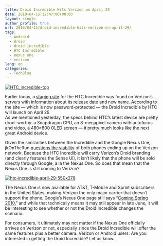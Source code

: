 ```yaml
---
title: Droid Incredible Hits Verizon on April 29
date: 2010-04-15T12:47:00+00:00
layout: single
author_profile: true
url: 2010/04/15/droid-incredible-hits-verizon-on-april-29/
tags:
  - Android
  - droid
  - droid incredible
  - HTC Incredible
  - nexus one
  - verizon
lang: en
categories: 
  - TechBlog
---
```

[![HTC_incredible-top](http://lh6.ggpht.com/_vaUVXcmC3OI/S8cDsj0c4KI/AAAAAAAAB-M/lYNQMoW6nPg/HTC_incredible-top_thumb%5B2%5D.jpg?imgmax=800 "HTC_incredible-top")](http://lh4.ggpht.com/_vaUVXcmC3OI/S8cDqvD68uI/AAAAAAAAB-I/j5EUQqjw2Vk/s1600-h/HTC_incredible-top%5B4%5D.jpg) 

Earlier today, a [staging site](http://stage.phones.verizonwireless.com/htc/incredible/) for the HTC Incredible was found on Verizon’s servers with information about its [release date](http://phandroid.com/2010/04/14/htc-incredible-april-29-release-officially-confirmed/) and new name. According to the site — which is now password-protected — the Droid Incredible by HTC will launch on April 29.  
As we mentioned yesterday, the specs behind HTC’s latest device are pretty drool-worthy: a Snapdragon CPU, an 8-megapixel camera with autofocus and video, a 480×800 OLED screen — it pretty much looks like the next great Android device. 

Given the similarities between the Incredible and the Google Nexus One, jkOnTheRun [questions the viability](http://jkontherun.com/2010/04/14/nexus-one-on-verizon-incredible/) of both phones ending up on the Verizon network. Because the HTC Incredible will carry Verizon’s Droid branding (and clearly features the Sense UI), it isn’t likely that the phone will be sold directly through Google, a la the Nexus One. So does that mean that the Nexus One is still coming to Verizon? 

[![htc-incredible-april-29-550x376](http://lh4.ggpht.com/_vaUVXcmC3OI/S8cDxLZQtII/AAAAAAAAB-U/vAGCE_8bqWA/htc-incredible-april-29-550x376_thumb%5B2%5D.jpg?imgmax=800 "htc-incredible-april-29-550x376")](http://lh3.ggpht.com/_vaUVXcmC3OI/S8cDuqRdQEI/AAAAAAAAB-Q/NW40O65Mz-I/s1600-h/htc-incredible-april-29-550x376%5B4%5D.jpg) </p> 

The Nexus One is now available for AT&T, T-Mobile and Sprint subscribers in the United States, making Verizon the only major carrier that doesn’t support the phone. Google’s Nexus One page still says “[Coming Spring 2010](https://www.google.com/phone/choose?hl=en&gl=US&s7e=),” and while that technically means it may still appear in late June, it will be interesting to see whether or not the Droid Incredible changes the scenario. 

For consumers, it ultimately may not matter if the Nexus One officially arrives on Verizon or not, especially since the Droid Incredible will offer the same features plus a better camera. Verizon or Android users: Are you interested in getting the Droid Incredible? Let us know.
